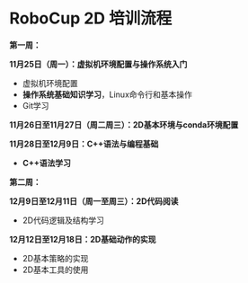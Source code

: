 # RoboCup 2D 培训流程

**第一周：**

**11月25日（周一）：虚拟机环境配置与操作系统入门**

- 虚拟机环境配置
- **操作系统基础知识学习**，Linux命令行和基本操作
- Git学习

**11月26日至11月27日（周二周三）：2D基本环境与conda环境配置**

**11月28日至12月9日：C++语法与编程基础**

- **C++语法学习**


**第二周：**

**12月9日至12月11日（周一至周三）：2D代码阅读**

- 2D代码逻辑及结构学习

**12月12日至12月18日：2D基础动作的实现**

- 2D基本策略的实现
- 2D基本工具的使用
